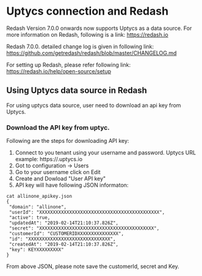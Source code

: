 # Uptycs connection and Redash

Redash Version 7.0.0 onwards now supports Uptycs as a data source.
For more information on Redash, following is a link:
https://redash.io

Redash 7.0.0. detailed change log is given in following link:
https://github.com/getredash/redash/blob/master/CHANGELOG.md

For setting up Redash, please refer following link:
https://redash.io/help/open-source/setup


## Using Uptycs data source in Redash

For using uptycs data source, user need to download an api key from Uptycs.

### Download the API key from uptyc. 

Following are the steps for downloading API key:
 1. Connect to you tenant using your username and password. Uptycs URL example: https://<tenant>.uptycs.io
 2. Got to configuration -> Users
 3. Go to your username click on Edit 
 4. Create and Dowload "User API key"
 5. API key will have following JSON informaton:
 ```
 cat allinone_apikey.json 
{
  "domain": "allinone",
  "userId": "XXXXXXXXXXXXXXXXXXXXXXXXXXXXXXXXXXXXXXXXXXXX",
  "active": true,
  "updatedAt": "2019-02-14T21:10:37.826Z",
  "secret": "XXXXXXXXXXXXXXXXXXXXXXXXXXXXXXXXXXXXXXXXXX",
  "customerId": "CUSTOMERIDXXXXXXXXXXXXXXX",
  "id": "XXXXXXXXXXXXXXXXXXXXXXXXXXXXXX",
  "createdAt": "2019-02-14T21:10:37.826Z",
  "key": KEYXXXXXXXXX"
}
```

From above JSON, please note save the customerId, secret and Key.

